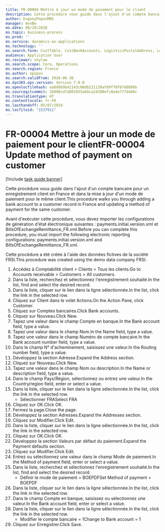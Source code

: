 ```yaml
---
title: FR-00004 Mettre à jour un mode de paiement pour le client
description: Cette procédure vous guide dans l'ajout d'un compte bancaire pour un enregistrement client en France et dans la mise à jour d'un mode de paiement pour le même client.
author: EvgenyPopovMBS
manager: AnnBe
ms.date: 08/29/2018
ms.topic: business-process
ms.prod: ''
ms.service: dynamics-ax-applications
ms.technology: ''
ms.search.form: CustTable, CustBankAccounts, LogisticsPostalAddress, LogisticsPostalAddressGrid, SysLookupMultiSelectGrid
audience: Application User
ms.reviewer: shylaw
ms.search.scope: Core, Operations
ms.search.region: France
ms.author: epopov
ms.search.validFrom: 2016-06-30
ms.dyn365.ops.version: Version 7.0.0
ms.openlocfilehash: ea0d8b9b41143c00db221139afd9f76f67d0896b
ms.sourcegitcommit: 2b890cd7a801055ab0ca24398efc8e4e777d4d8c
ms.translationtype: HT
ms.contentlocale: fr-FR
ms.lasthandoff: 05/07/2019
ms.locfileid: "1537911"
---
```

# <a name="fr-00004-update-method-of-payment-on-customer"></a><span data-ttu-id="4bd14-103">FR-00004 Mettre à jour un mode de paiement pour le client</span><span class="sxs-lookup"><span data-stu-id="4bd14-103">FR-00004 Update method of payment on customer</span></span>

[!include [task guide banner](../../includes/task-guide-banner.md)]

<span data-ttu-id="4bd14-104">Cette procédure vous guide dans l'ajout d'un compte bancaire pour un enregistrement client en France et dans la mise à jour d'un mode de paiement pour le même client.</span><span class="sxs-lookup"><span data-stu-id="4bd14-104">This procedure walks you through adding a bank account to a customer record in France and updating a method of payment for the same customer.</span></span>



<span data-ttu-id="4bd14-105">Avant d'exécuter cette procédure, vous devez importer les configurations de génération d'état électronique suivantes : payments.initial.version.xml et BillsOfExchangeRemittance_FR.xml.</span><span class="sxs-lookup"><span data-stu-id="4bd14-105">Before you can complete this procedure, you must import the following electronic reporting configurations: payments.initial.version.xml and BillsOfExchangeRemittance_FR.xml.</span></span>



<span data-ttu-id="4bd14-106">Cette procédure a été créée à l'aide des données fictives de la société FRSI.</span><span class="sxs-lookup"><span data-stu-id="4bd14-106">This procedure was created using the demo data company FRSI.</span></span>

1. <span data-ttu-id="4bd14-107">Accédez à Comptabilité client > Clients > Tous les clients.</span><span class="sxs-lookup"><span data-stu-id="4bd14-107">Go to Accounts receivable > Customers > All customers.</span></span>
2. <span data-ttu-id="4bd14-108">Dans la liste, recherchez et sélectionnez l'enregistrement souhaité.</span><span class="sxs-lookup"><span data-stu-id="4bd14-108">In the list, find and select the desired record.</span></span>
3. <span data-ttu-id="4bd14-109">Dans la liste, cliquer sur le lien dans la ligne sélectionnée.</span><span class="sxs-lookup"><span data-stu-id="4bd14-109">In the list, click the link in the selected row.</span></span>
4. <span data-ttu-id="4bd14-110">Cliquez sur Client dans le volet Actions.</span><span class="sxs-lookup"><span data-stu-id="4bd14-110">On the Action Pane, click Customer.</span></span>
5. <span data-ttu-id="4bd14-111">Cliquez sur Comptes bancaires.</span><span class="sxs-lookup"><span data-stu-id="4bd14-111">Click Bank accounts.</span></span>
6. <span data-ttu-id="4bd14-112">Cliquez sur Nouveau.</span><span class="sxs-lookup"><span data-stu-id="4bd14-112">Click New.</span></span>
7. <span data-ttu-id="4bd14-113">Tapez une valeur dans le champ Compte en banque.</span><span class="sxs-lookup"><span data-stu-id="4bd14-113">In the Bank account field, type a value.</span></span>
8. <span data-ttu-id="4bd14-114">Tapez une valeur dans le champ Nom.</span><span class="sxs-lookup"><span data-stu-id="4bd14-114">In the Name field, type a value.</span></span>
9. <span data-ttu-id="4bd14-115">Tapez une valeur dans le champ Numéro de compte bancaire.</span><span class="sxs-lookup"><span data-stu-id="4bd14-115">In the Bank account number field, type a value.</span></span>
10. <span data-ttu-id="4bd14-116">Dans le champ N° d'acheminement, saisissez une valeur.</span><span class="sxs-lookup"><span data-stu-id="4bd14-116">In the Routing number field, type a value.</span></span>
11. <span data-ttu-id="4bd14-117">Développez la section Adresse.</span><span class="sxs-lookup"><span data-stu-id="4bd14-117">Expand the Address section.</span></span>
12. <span data-ttu-id="4bd14-118">Cliquez sur Nouveau.</span><span class="sxs-lookup"><span data-stu-id="4bd14-118">Click New.</span></span>
13. <span data-ttu-id="4bd14-119">Tapez une valeur dans le champ Nom ou description.</span><span class="sxs-lookup"><span data-stu-id="4bd14-119">In the Name or description field, type a value.</span></span>
14. <span data-ttu-id="4bd14-120">Dans le champ Pays/Région, sélectionnez ou entrez une valeur.</span><span class="sxs-lookup"><span data-stu-id="4bd14-120">In the Country/region field, enter or select a value.</span></span>
15. <span data-ttu-id="4bd14-121">Dans la liste, cliquer sur le lien dans la ligne sélectionnée.</span><span class="sxs-lookup"><span data-stu-id="4bd14-121">In the list, click the link in the selected row.</span></span>
    * <span data-ttu-id="4bd14-122">Sélectionner FRA</span><span class="sxs-lookup"><span data-stu-id="4bd14-122">Select FRA</span></span>  
16. <span data-ttu-id="4bd14-123">Cliquez sur OK.</span><span class="sxs-lookup"><span data-stu-id="4bd14-123">Click OK.</span></span>
17. <span data-ttu-id="4bd14-124">Fermez la page.</span><span class="sxs-lookup"><span data-stu-id="4bd14-124">Close the page.</span></span>
18. <span data-ttu-id="4bd14-125">Développez la section Adresses.</span><span class="sxs-lookup"><span data-stu-id="4bd14-125">Expand the Addresses section.</span></span>
19. <span data-ttu-id="4bd14-126">Cliquez sur Modifier.</span><span class="sxs-lookup"><span data-stu-id="4bd14-126">Click Edit.</span></span>
20. <span data-ttu-id="4bd14-127">Dans la liste, cliquer sur le lien dans la ligne sélectionnée.</span><span class="sxs-lookup"><span data-stu-id="4bd14-127">In the list, click the link in the selected row.</span></span>
21. <span data-ttu-id="4bd14-128">Cliquez sur OK.</span><span class="sxs-lookup"><span data-stu-id="4bd14-128">Click OK.</span></span>
22. <span data-ttu-id="4bd14-129">Développez la section Valeurs par défaut du paiement.</span><span class="sxs-lookup"><span data-stu-id="4bd14-129">Expand the Payment defaults section.</span></span>
23. <span data-ttu-id="4bd14-130">Cliquez sur Modifier.</span><span class="sxs-lookup"><span data-stu-id="4bd14-130">Click Edit.</span></span>
24. <span data-ttu-id="4bd14-131">Entrez ou sélectionnez une valeur dans le champ Mode de paiement.</span><span class="sxs-lookup"><span data-stu-id="4bd14-131">In the Method of payment field, enter or select a value.</span></span>
25. <span data-ttu-id="4bd14-132">Dans la liste, recherchez et sélectionnez l'enregistrement souhaité.</span><span class="sxs-lookup"><span data-stu-id="4bd14-132">In the list, find and select the desired record.</span></span>
    * <span data-ttu-id="4bd14-133">Définir le mode de paiement = BOEPDF</span><span class="sxs-lookup"><span data-stu-id="4bd14-133">Set Method of payment = BOEPDF</span></span>  
26. <span data-ttu-id="4bd14-134">Dans la liste, cliquer sur le lien dans la ligne sélectionnée.</span><span class="sxs-lookup"><span data-stu-id="4bd14-134">In the list, click the link in the selected row.</span></span>
27. <span data-ttu-id="4bd14-135">Dans le champ Compte en banque, saisissez ou sélectionnez une valeur.</span><span class="sxs-lookup"><span data-stu-id="4bd14-135">In the Bank account field, enter or select a value.</span></span>
28. <span data-ttu-id="4bd14-136">Dans la liste, cliquer sur le lien dans la ligne sélectionnée.</span><span class="sxs-lookup"><span data-stu-id="4bd14-136">In the list, click the link in the selected row.</span></span>
    * <span data-ttu-id="4bd14-137">Modifier le compte bancaire = 1</span><span class="sxs-lookup"><span data-stu-id="4bd14-137">Change to Bank account = 1</span></span>  
29. <span data-ttu-id="4bd14-138">Cliquez sur Enregistrer.</span><span class="sxs-lookup"><span data-stu-id="4bd14-138">Click Save.</span></span>

